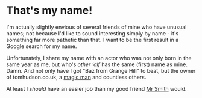 # That's my name!

I'm actually slightly envious of several friends of mine who have unusual names; not because I'd like to sound interesting simply by name - it's something far more pathetic than that. I want to be the first result in a Google search for my name.

Unfortunately, I share my name with an actor who was not only born in the same year as me, but who's *other 'alf* has the same (first) name as mine. Damn. And not only have I got "Baz from Grange Hill" to beat, but the owner of tomhudson.co.uk, a [magic man](http://www.tomhudsonmagic.co.uk) and countless others. 

At least I *should* have an easier job than my good friend [Mr Smith](http://andysmith.co.uk) would.